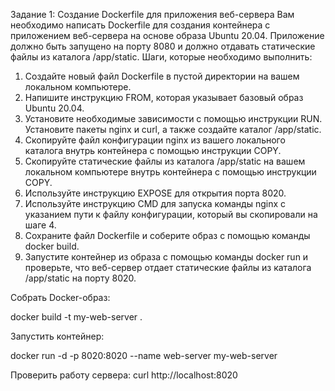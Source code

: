 Задание 1: Создание Dockerfile для приложения веб-сервера
Вам необходимо написать Dockerfile для создания контейнера с приложением
веб-сервера на основе образа Ubuntu 20.04. Приложение должно быть
запущено на порту 8080 и должно отдавать статические файлы из каталога
/app/static.
Шаги, которые необходимо выполнить:
1. Создайте новый файл Dockerfile в пустой директории на вашем
локальном компьютере.
2. Напишите инструкцию FROM, которая указывает базовый образ
Ubuntu 20.04.
3. Установите необходимые зависимости с помощью инструкции RUN.
Установите пакеты nginx и curl, а также создайте каталог /app/static.
4. Скопируйте файл конфигурации nginx из вашего локального каталога
внутрь контейнера с помощью инструкции COPY.
5. Скопируйте статические файлы из каталога /app/static на вашем
локальном компьютере внутрь контейнера с помощью инструкции COPY.
6. Используйте инструкцию EXPOSE для открытия порта 8020.
7. Используйте инструкцию CMD для запуска команды nginx с указанием
пути к файлу конфигурации, который вы скопировали на шаге 4.
8. Сохраните файл Dockerfile и соберите образ с помощью команды docker
build.
9. Запустите контейнер из образа с помощью команды docker run и
проверьте, что веб-сервер отдает статические файлы из каталога /app/static на
порту 8020.

Собрать Docker-образ:

docker build -t my-web-server .

Запустить контейнер:

docker run -d -p 8020:8020 --name web-server my-web-server

Проверить работу сервера:
curl http://localhost:8020
